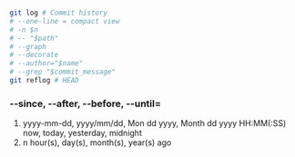 ```bash

git log # Commit history
# --one-line = compact view
# -n $n
# -- "$path"
# --graph
# --decorate
# --author="$name"
# --grep "$commit_message"
git reflog # HEAD
```

### --since, --after, --before, --until=
1. yyyy-mm-dd, yyyy/mm/dd, Mon dd yyyy, Month dd yyyy
HH:MM(:SS)
now, today, yesterday, midnight
2. n hour(s), day(s), month(s), year(s) ago

